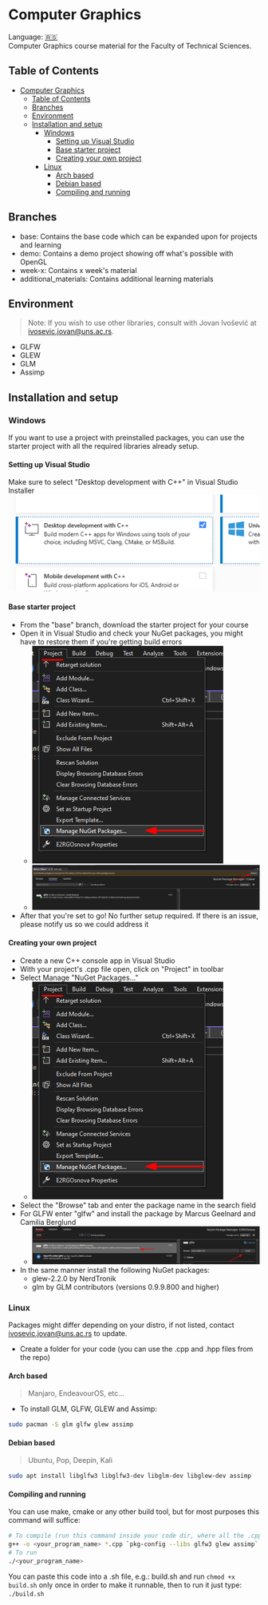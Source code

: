 # Computer Graphics
Language: [:serbia:](README.sr.md)  
Computer Graphics course material for the Faculty of Technical Sciences.

## Table of Contents
- [Computer Graphics](#computer-graphics)
	- [Table of Contents](#table-of-contents)
	- [Branches](#branches)
	- [Environment](#environment)
	- [Installation and setup](#installation-and-setup)
		- [Windows](#windows)
			- [Setting up Visual Studio](#setting-up-visual-studio)
			- [Base starter project](#base-starter-project)
			- [Creating your own project](#creating-your-own-project)
		- [Linux](#linux)
			- [Arch based](#arch-based)
			- [Debian based](#debian-based)
			- [Compiling and running](#compiling-and-running)

## Branches
- base: Contains the base code which can be expanded upon for projects and learning
- demo: Contains a demo project showing off what's possible with OpenGL
- week-x: Contains x week's material
- additional_materials: Contains additional learning materials

## Environment
> Note: If you wish to use other libraries, consult with Jovan Ivošević at ivosevic.jovan@uns.ac.rs.
- GLFW
- GLEW
- GLM
- Assimp

## Installation and setup
### Windows
If you want to use a project with preinstalled packages, you can use the starter project with  all the required libraries already setup.
#### Setting up Visual Studio
Make sure to select "Desktop development with C++" in Visual Studio Installer
![Desktop development with C++](/img/desktop_development_cpp.png)
#### Base starter project
- From the "base" branch, download the starter project for your course
- Open it in Visual Studio and check your NuGet packages, you might have to restore them if you're getting build errors
	- ![NuGet](/img/nuget0.png)
	- ![NuGet Restore](/img/nuget_restore.png)
- After that you're set to go! No further setup required. If there is an issue, please notify us so we could address it
#### Creating your own project
- Create a new C++ console app in Visual Studio
- With your project's .cpp file open, click on "Project" in toolbar
- Select Manage "NuGet Packages..."
	- ![NuGet](/img/nuget0.png)
- Select the "Browse" tab and enter the package name in the search field
- For GLFW enter "glfw" and install the package by Marcus Geelnard and Camilia Berglund
	- ![NuGet](/img/nuget1.png)
- In the same manner install the following NuGet packages:
	- glew-2.2.0 by NerdTronik
	- glm by GLM contributors (versions 0.9.9.800 and higher)
### Linux
Packages might differ depending on your distro, if not listed, contact ivosevic.jovan@uns.ac.rs to update.
- Create a folder for your code (you can use the .cpp and .hpp files from the repo)
#### Arch based
> Manjaro, EndeavourOS, etc...

- To install GLM, GLFW, GLEW and Assimp:
```bash
sudo pacman -S glm glfw glew assimp
```
#### Debian based
> Ubuntu, Pop, Deepin, Kali

```bash
sudo apt install libglfw3 libglfw3-dev libglm-dev libglew-dev assimp
```

#### Compiling and running
You can use make, cmake or any other build tool, but for most purposes this command will suffice:
```bash
# To compile (run this command inside your code dir, where all the .cpp and .hpp files are). NOTE: pkg-config is surrounded by backticks `, not by quotes '
g++ -o <your_program_name> *.cpp `pkg-config --libs glfw3 glew assimp` -ldl
# To run
./<your_program_name>
```
You can paste this code into a .sh file, e.g.: build.sh and run `chmod +x build.sh` only once in order to make it runnable, then to run it just type: `./build.sh` 
